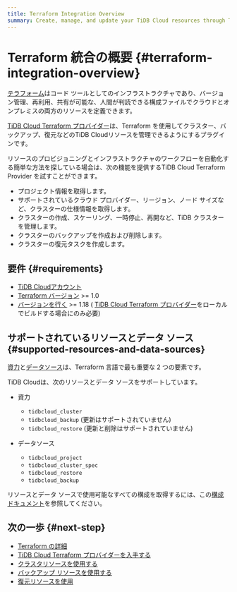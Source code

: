 ```yaml
---
title: Terraform Integration Overview
summary: Create, manage, and update your TiDB Cloud resources through Terraform.
---
```


# Terraform 統合の概要 {#terraform-integration-overview}

[テラフォーム](https://www.terraform.io/)はコード ツールとしてのインフラストラクチャであり、バージョン管理、再利用、共有が可能な、人間が判読できる構成ファイルでクラウドとオンプレミスの両方のリソースを定義できます。

[TiDB Cloud Terraform プロバイダー](https://registry.terraform.io/providers/tidbcloud/tidbcloud)は、Terraform を使用してクラスター、バックアップ、復元などのTiDB Cloudリソースを管理できるようにするプラグインです。

リソースのプロビジョニングとインフラストラクチャのワークフローを自動化する簡単な方法を探している場合は、次の機能を提供するTiDB Cloud Terraform Provider を試すことができます。

-   プロジェクト情報を取得します。
-   サポートされているクラウド プロバイダー、リージョン、ノード サイズなど、クラスターの仕様情報を取得します。
-   クラスターの作成、スケーリング、一時停止、再開など、TiDB クラスターを管理します。
-   クラスターのバックアップを作成および削除します。
-   クラスターの復元タスクを作成します。

## 要件 {#requirements}

-   [TiDB Cloudアカウント](https://tidbcloud.com/free-trial)
-   [Terraform バージョン](https://www.terraform.io/downloads.html) &gt;= 1.0
-   [バージョンを行く](https://golang.org/doc/install) &gt;= 1.18 ( [TiDB Cloud Terraform プロバイダー](https://github.com/tidbcloud/terraform-provider-tidbcloud)をローカルでビルドする場合にのみ必要)

## サポートされているリソースとデータ ソース {#supported-resources-and-data-sources}

[資力](https://www.terraform.io/language/resources)と[データソース](https://www.terraform.io/language/data-sources)は、Terraform 言語で最も重要な 2 つの要素です。

TiDB Cloudは、次のリソースとデータ ソースをサポートしています。

-   資力

    -   `tidbcloud_cluster`
    -   `tidbcloud_backup` (更新はサポートされていません)
    -   `tidbcloud_restore` (更新と削除はサポートされていません)

-   データソース

    -   `tidbcloud_project`
    -   `tidbcloud_cluster_spec`
    -   `tidbcloud_restore`
    -   `tidbcloud_backup`

リソースとデータ ソースで使用可能なすべての構成を取得するには、この[構成ドキュメント](https://registry.terraform.io/providers/tidbcloud/tidbcloud/latest/docs)を参照してください。

## 次の一歩 {#next-step}

-   [Terraform の詳細](https://www.terraform.io/docs)
-   [TiDB Cloud Terraform プロバイダーを入手する](/tidb-cloud/terraform-get-tidbcloud-provider.md)
-   [クラスタリソースを使用する](/tidb-cloud/terraform-use-cluster-resource.md)
-   [バックアップ リソースを使用する](/tidb-cloud/terraform-use-backup-resource.md)
-   [復元リソースを使用](/tidb-cloud/terraform-use-restore-resource.md)
